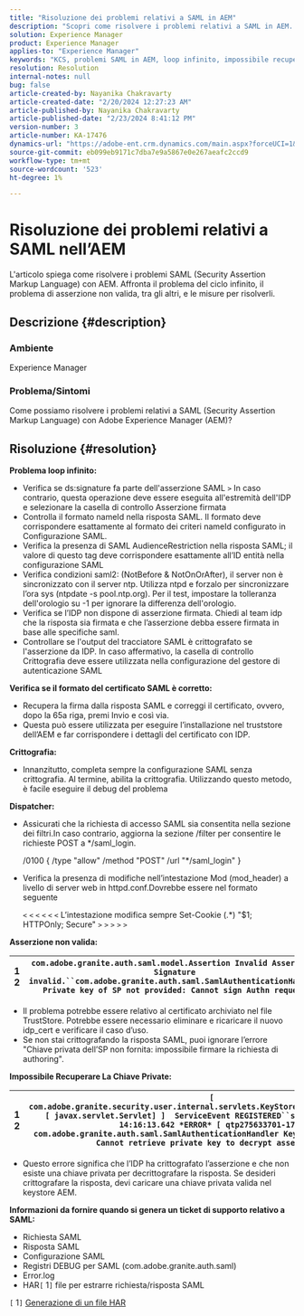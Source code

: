 ```yaml
---
title: "Risoluzione dei problemi relativi a SAML in AEM"
description: "Scopri come risolvere i problemi relativi a SAML in AEM. Verifica la presenza di un problema di loop infinito e se il certificato SAML è in formato corretto."
solution: Experience Manager
product: Experience Manager
applies-to: "Experience Manager"
keywords: "KCS, problemi SAML in AEM, loop infinito, impossibile recuperare la chiave privata, file HAR1, richiesta SAML, registri DEBUG per SAML, com.adobe.granite.auth.saml, experience manager"
resolution: Resolution
internal-notes: null
bug: false
article-created-by: Nayanika Chakravarty
article-created-date: "2/20/2024 12:27:23 AM"
article-published-by: Nayanika Chakravarty
article-published-date: "2/23/2024 8:41:12 PM"
version-number: 3
article-number: KA-17476
dynamics-url: "https://adobe-ent.crm.dynamics.com/main.aspx?forceUCI=1&pagetype=entityrecord&etn=knowledgearticle&id=c34ad2cd-86cf-ee11-9079-6045bd006239"
source-git-commit: eb099eb9171c7dba7e9a5867e0e267aeafc2ccd9
workflow-type: tm+mt
source-wordcount: '523'
ht-degree: 1%

---
```


# Risoluzione dei problemi relativi a SAML nell’AEM


L&#39;articolo spiega come risolvere i problemi SAML (Security Assertion Markup Language) con AEM. Affronta il problema del ciclo infinito, il problema di asserzione non valida, tra gli altri, e le misure per risolverli.

## Descrizione {#description}


### <b>Ambiente</b>

Experience Manager



### <b>Problema/Sintomi</b>

Come possiamo risolvere i problemi relativi a SAML (Security Assertion Markup Language) con Adobe Experience Manager (AEM)?


## Risoluzione {#resolution}


<b>Problema loop infinito:</b>

- Verifica se ds:signature fa parte dell&#39;asserzione SAML `>`  In caso contrario, questa operazione deve essere eseguita all&#39;estremità dell&#39;IDP e selezionare la casella di controllo Asserzione firmata
- Controlla il formato nameId nella risposta SAML. Il formato deve corrispondere esattamente al formato dei criteri nameId configurato in Configurazione SAML.
- Verifica la presenza di SAML AudienceRestriction nella risposta SAML; il valore di questo tag deve corrispondere esattamente all’ID entità nella configurazione SAML
- Verifica condizioni saml2: (NotBefore &amp; NotOnOrAfter), il server non è sincronizzato con il server ntp. Utilizza ntpd e forzalo per sincronizzare l’ora sys (ntpdate -s pool.ntp.org). Per il test, impostare la tolleranza dell&#39;orologio su -1 per ignorare la differenza dell&#39;orologio.
- Verifica se l’IDP non dispone di asserzione firmata. Chiedi al team idp che la risposta sia firmata e che l’asserzione debba essere firmata in base alle specifiche saml.
- Controllare se l&#39;output del tracciatore SAML è crittografato se l&#39;asserzione da IDP. In caso affermativo, la casella di controllo Crittografia deve essere utilizzata nella configurazione del gestore di autenticazione SAML


<b>Verifica se il formato del certificato SAML è corretto:</b>

- Recupera la firma dalla risposta SAML e correggi il certificato, ovvero, dopo la 65a riga, premi Invio e così via.
- Questa può essere utilizzata per eseguire l’installazione nel truststore dell’AEM e far corrispondere i dettagli del certificato con IDP.


<b>Crittografia:</b>

- Innanzitutto, completa sempre la configurazione SAML senza crittografia. Al termine, abilita la crittografia. Utilizzando questo metodo, è facile eseguire il debug del problema


<b>Dispatcher:</b>

- Assicurati che la richiesta di accesso SAML sia consentita nella sezione dei filtri.In caso contrario, aggiorna la sezione /filter per consentire le richieste POST a \*/saml_login.



  /0100 { /type &quot;allow&quot; /method &quot;POST&quot; /url &quot;\*/saml_login&quot; }


- Verifica la presenza di modifiche nell’intestazione Mod (mod_header) a livello di server web in httpd.conf.Dovrebbe essere nel formato seguente

  `<` `<` `<` `<` `<` `<`  L’intestazione modifica sempre Set-Cookie (.\*) &quot;$1; HTTPOnly; Secure&quot; `>` `>` `>` `>` `>`


<b>Asserzione non valida:</b>


| 1<br>  2 | `com.adobe.granite.auth.saml.model.Assertion Invalid Assertion: Signature invalid.``com.adobe.granite.auth.saml.SamlAuthenticationHandler Private key of SP not provided: Cannot sign Authn request` |
| --- | --- |


- Il problema potrebbe essere relativo al certificato archiviato nel file TrustStore. Potrebbe essere necessario eliminare e ricaricare il nuovo idp_cert e verificare il caso d’uso.
- Se non stai crittografando la risposta SAML, puoi ignorare l’errore &quot;Chiave privata dell’SP non fornita: impossibile firmare la richiesta di authoring&quot;.


<b>Impossibile Recuperare La Chiave Private:</b>


| 1<br>  2 | `[ com.adobe.granite.security.user.internal.servlets.KeyStoreManagingServlet,1121, [ javax.servlet.Servlet] ]  ServiceEvent REGISTERED``saml.log:27.01.2019 14:16:13.642 *ERROR* [ qtp275633701-179]  com.adobe.granite.auth.saml.SamlAuthenticationHandler KeyStore uninitialized. Cannot retrieve private key to decrypt assertions.` |
| --- | --- |


- Questo errore significa che l’IDP ha crittografato l’asserzione e che non esiste una chiave privata per decrittografare la risposta. Se desideri crittografare la risposta, devi caricare una chiave privata valida nel keystore AEM.


<b>Informazioni da fornire quando si genera un ticket di supporto relativo a SAML:</b>

- Richiesta SAML
- Risposta SAML
- Configurazione SAML
- Registri DEBUG per SAML (com.adobe.granite.auth.saml)
- Error.log
- HAR`[` 1`]`  file per estrarre richiesta/risposta SAML


`[` 1`]`  [Generazione di un file HAR](https://help.tenderapp.com/kb/troubleshooting-your-tender-site/generating-an-har-file)
